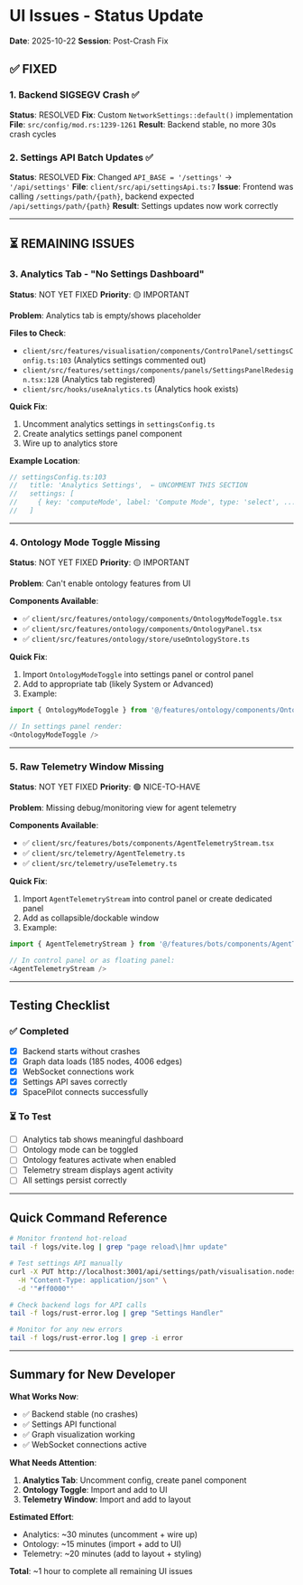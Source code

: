 # UI Issues - Status Update

**Date**: 2025-10-22
**Session**: Post-Crash Fix

## ✅ FIXED

### 1. Backend SIGSEGV Crash ✅
**Status**: RESOLVED
**Fix**: Custom `NetworkSettings::default()` implementation
**File**: `src/config/mod.rs:1239-1261`
**Result**: Backend stable, no more 30s crash cycles

### 2. Settings API Batch Updates ✅
**Status**: RESOLVED
**Fix**: Changed `API_BASE = '/settings'` → `'/api/settings'`
**File**: `client/src/api/settingsApi.ts:7`
**Issue**: Frontend was calling `/settings/path/{path}`, backend expected `/api/settings/path/{path}`
**Result**: Settings updates now work correctly

---

## ⏳ REMAINING ISSUES

### 3. Analytics Tab - "No Settings Dashboard"
**Status**: NOT YET FIXED
**Priority**: 🟡 IMPORTANT

**Problem**: Analytics tab is empty/shows placeholder

**Files to Check**:
- `client/src/features/visualisation/components/ControlPanel/settingsConfig.ts:103` (Analytics settings commented out)
- `client/src/features/settings/components/panels/SettingsPanelRedesign.tsx:128` (Analytics tab registered)
- `client/src/hooks/useAnalytics.ts` (Analytics hook exists)

**Quick Fix**:
1. Uncomment analytics settings in `settingsConfig.ts`
2. Create analytics settings panel component
3. Wire up to analytics store

**Example Location**:
```typescript
// settingsConfig.ts:103
//   title: 'Analytics Settings',  ← UNCOMMENT THIS SECTION
//   settings: [
//     { key: 'computeMode', label: 'Compute Mode', type: 'select', ... }
//   ]
```

---

### 4. Ontology Mode Toggle Missing
**Status**: NOT YET FIXED
**Priority**: 🟡 IMPORTANT

**Problem**: Can't enable ontology features from UI

**Components Available**:
- ✅ `client/src/features/ontology/components/OntologyModeToggle.tsx`
- ✅ `client/src/features/ontology/components/OntologyPanel.tsx`
- ✅ `client/src/features/ontology/store/useOntologyStore.ts`

**Quick Fix**:
1. Import `OntologyModeToggle` into settings panel or control panel
2. Add to appropriate tab (likely System or Advanced)
3. Example:
```typescript
import { OntologyModeToggle } from '@/features/ontology/components/OntologyModeToggle';

// In settings panel render:
<OntologyModeToggle />
```

---

### 5. Raw Telemetry Window Missing
**Status**: NOT YET FIXED
**Priority**: 🟢 NICE-TO-HAVE

**Problem**: Missing debug/monitoring view for agent telemetry

**Components Available**:
- ✅ `client/src/features/bots/components/AgentTelemetryStream.tsx`
- ✅ `client/src/telemetry/AgentTelemetry.ts`
- ✅ `client/src/telemetry/useTelemetry.ts`

**Quick Fix**:
1. Import `AgentTelemetryStream` into control panel or create dedicated panel
2. Add as collapsible/dockable window
3. Example:
```typescript
import { AgentTelemetryStream } from '@/features/bots/components/AgentTelemetryStream';

// In control panel or as floating panel:
<AgentTelemetryStream />
```

---

## Testing Checklist

### ✅ Completed
- [x] Backend starts without crashes
- [x] Graph data loads (185 nodes, 4006 edges)
- [x] WebSocket connections work
- [x] Settings API saves correctly
- [x] SpacePilot connects successfully

### ⏳ To Test
- [ ] Analytics tab shows meaningful dashboard
- [ ] Ontology mode can be toggled
- [ ] Ontology features activate when enabled
- [ ] Telemetry stream displays agent activity
- [ ] All settings persist correctly

---

## Quick Command Reference

```bash
# Monitor frontend hot-reload
tail -f logs/vite.log | grep "page reload\|hmr update"

# Test settings API manually
curl -X PUT http://localhost:3001/api/settings/path/visualisation.nodes.baseColor \
  -H "Content-Type: application/json" \
  -d '"#ff0000"'

# Check backend logs for API calls
tail -f logs/rust-error.log | grep "Settings Handler"

# Monitor for any new errors
tail -f logs/rust-error.log | grep -i error
```

---

## Summary for New Developer

**What Works Now**:
- ✅ Backend stable (no crashes)
- ✅ Settings API functional
- ✅ Graph visualization working
- ✅ WebSocket connections active

**What Needs Attention**:
1. **Analytics Tab**: Uncomment config, create panel component
2. **Ontology Toggle**: Import and add to UI
3. **Telemetry Window**: Import and add to layout

**Estimated Effort**:
- Analytics: ~30 minutes (uncomment + wire up)
- Ontology: ~15 minutes (import + add to UI)
- Telemetry: ~20 minutes (add to layout + styling)

**Total**: ~1 hour to complete all remaining UI issues
